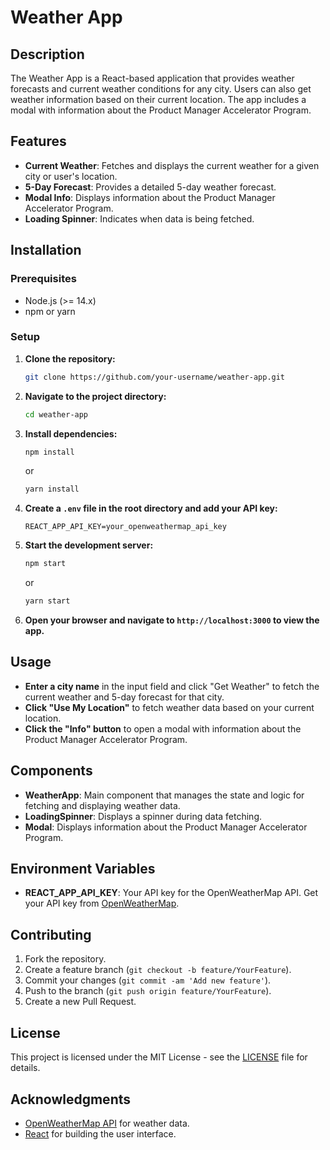 # Weather App

## Description

The Weather App is a React-based application that provides weather forecasts and current weather conditions for any city. Users can also get weather information based on their current location. The app includes a modal with information about the Product Manager Accelerator Program.

## Features

- **Current Weather**: Fetches and displays the current weather for a given city or user's location.
- **5-Day Forecast**: Provides a detailed 5-day weather forecast.
- **Modal Info**: Displays information about the Product Manager Accelerator Program.
- **Loading Spinner**: Indicates when data is being fetched.

## Installation

### Prerequisites

- Node.js (>= 14.x)
- npm or yarn

### Setup

1. **Clone the repository:**

    ```bash
    git clone https://github.com/your-username/weather-app.git
    ```

2. **Navigate to the project directory:**

    ```bash
    cd weather-app
    ```

3. **Install dependencies:**

    ```bash
    npm install
    ```
    or
    ```bash
    yarn install
    ```

4. **Create a `.env` file in the root directory and add your API key:**

    ```env
    REACT_APP_API_KEY=your_openweathermap_api_key
    ```

5. **Start the development server:**

    ```bash
    npm start
    ```
    or
    ```bash
    yarn start
    ```

6. **Open your browser and navigate to `http://localhost:3000` to view the app.**

## Usage

- **Enter a city name** in the input field and click "Get Weather" to fetch the current weather and 5-day forecast for that city.
- **Click "Use My Location"** to fetch weather data based on your current location.
- **Click the "Info" button** to open a modal with information about the Product Manager Accelerator Program.

## Components

- **WeatherApp**: Main component that manages the state and logic for fetching and displaying weather data.
- **LoadingSpinner**: Displays a spinner during data fetching.
- **Modal**: Displays information about the Product Manager Accelerator Program.

## Environment Variables

- **REACT_APP_API_KEY**: Your API key for the OpenWeatherMap API. Get your API key from [OpenWeatherMap](https://openweathermap.org/api).

## Contributing

1. Fork the repository.
2. Create a feature branch (`git checkout -b feature/YourFeature`).
3. Commit your changes (`git commit -am 'Add new feature'`).
4. Push to the branch (`git push origin feature/YourFeature`).
5. Create a new Pull Request.

## License

This project is licensed under the MIT License - see the [LICENSE](LICENSE) file for details.

## Acknowledgments

- [OpenWeatherMap API](https://openweathermap.org/api) for weather data.
- [React](https://reactjs.org/) for building the user interface.
